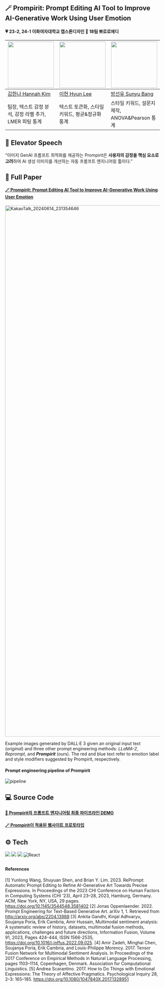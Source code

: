 ## 🪄 Prompirit: Prompt Editing AI Tool to Improve AI-Generative Work Using User Emotion

#### 💗 23-2, 24-1 이화여자대학교 캡스톤디자인 🎨 18팀 뽀로로에디

| [<img src="https://avatars.githubusercontent.com/u/77625287?v=4" width="150">](https://github.com/gamddalki)| [<img src="https://avatars.githubusercontent.com/u/79395147?v=4" width="150">](https://github.com/hyuni0316) | [<img src="https://avatars.githubusercontent.com/u/80959830?v=4" width="150">](https://github.com/syou-b) |
| ----------------------------------- | ---------------------------------------| ------------------------------------- |
|[김한나 Hannah Kim](https://github.com/gamddalki)|[이현 Hyun Lee](https://github.com/hyuni0316)|[방선유 Sunyu Bang](https://github.com/syou-b)|
|팀장, 텍스트 감정 분석, 감정 라벨 추가, LMER 피팅 통계|텍스트 토큰화, 스타일 키워드, 평균&정규화 통계|스타일 키워드, 설문지 제작, ANOVA&Pearson 통계|

## 🌟 Elevator Speech
“이미지 GenAI 프롬프트 최적화를 제공하는 Prompirit은 **사용자의 감정을 ﻿핵심 요소로 고려**하여 AI 생성 이미지를 개선하는 자동 프롬프트 엔지니어링 툴이다.”

## 📃 Full Paper
#### [🪄 Prompirit: Prompt Editing AI Tool to Improve AI-Generative Work Using User Emotion](https://sites.google.com/view/prompirit-pororoeddy)
<img width="1731" alt="KakaoTalk_20240614_231354646" src="https://github.com/AnT-Prompirit/.github/assets/77625287/2e81bbd7-2f70-4964-b9ad-7a73974b9b82">

Example images generated by DALL·E 3 given an original input text (_original_) and three other prompt engineering methods: _LLaMA-2_, _Reprompt_, and **_Prompirit_** (ours). The red and blue text refer to emotion label and style modifiers suggested by Prompirit, respectively.

#### Prompt engineering pipeline of Prompirit
![pipeline](https://github.com/AnT-Prompirit/.github/assets/77625287/f35313a2-f524-4c0d-a77e-7723994eac96)


## 💻 Source Code
#### [💌 Prompirit의 프롬프트 엔지니어링 최종 파이프라인 DEMO](https://github.com/AnT-Prompirit/prompirit_final_code)
#### [🪄 Prompirit이 적용된 웹사이트 프로토타입](https://github.com/AnT-Prompirit/Prompirit)


## ⚙️ Tech
<img src="https://img.shields.io/badge/Python-3776AB?style=for-the-badge&logo=Python&logoColor=white"> <img src="https://img.shields.io/badge/PyTorch-EE4C2C?style=for-the-badge&logo=PyTorch&logoColor=white"> <img src="https://img.shields.io/badge/OpenAI-412991?style=for-the-badge&logo=OpenAI&logoColor=white">   ![React](https://img.shields.io/badge/React-61DAFB.svg?style=for-the-badge&logo=React&logoColor=fff)

##
#### References
[1] Yunlong Wang, Shuyuan Shen, and Brian Y. Lim. 2023. RePrompt: Automatic Prompt Editing to Refine AI-Generative Art Towards Precise Expressions. In Proceedings of the 2023 CHI Conference on Human Factors in Computing Systems (CHI ’23), April 23–28, 2023, Hamburg, Germany. ACM, New York, NY, USA, 29 pages. https://doi.org/10.1145/3544548.3581402
[2] Jonas Oppenlaender. 2022. Prompt Engineering for Text-Based Generative Art. arXiv 1, 1. Retrieved from http://arxiv.org/abs/2204.13988
[3] Ankita Gandhi, Kinjal Adhvaryu, Soujanya Poria, Erik Cambria, Amir Hussain, Multimodal sentiment analysis: A systematic review of history, datasets, multimodal fusion methods, applications, challenges and future directions, Information Fusion, Volume 91, 2023, Pages 424-444, ISSN 1566-2535, https://doi.org/10.1016/j.inffus.2022.09.025.
[4] Amir Zadeh, Minghai Chen, Soujanya Poria, Erik Cambria, and Louis-Philippe Morency. 2017. Tensor Fusion Network for Multimodal Sentiment Analysis. In Proceedings of the 2017 Conference on Empirical Methods in Natural Language Processing, pages 1103–1114, Copenhagen, Denmark. Association for Computational Linguistics.
[5] Andrea Scarantino. 2017. How to Do Things with Emotional Expressions: The Theory of Affective Pragmatics. Psychological Inquiry 28, 2–3: 165–185. https://doi.org/10.1080/1047840X.2017.1328951
